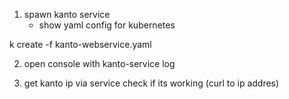 

1. spawn kanto service
   - show yaml config for kubernetes

k create -f kanto-webservice.yaml


2.  open console with kanto-service log

3.  get kanto ip via service
check if its working (curl to ip addres)

